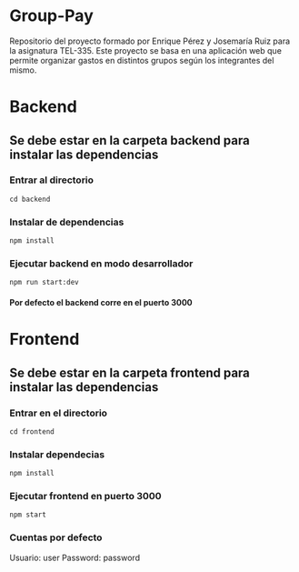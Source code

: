 # Group-Pay

Repositorio del proyecto formado por Enrique Pérez y Josemaría Ruiz para la asignatura TEL-335. Este proyecto se basa en una aplicación web que permite organizar gastos en distintos grupos según los integrantes del mismo.

# Backend
## Se debe estar en la carpeta backend para instalar las dependencias

### Entrar al directorio
`cd backend`

### Instalar de dependencias
`npm install`

### Ejecutar backend en modo desarrollador
`npm run start:dev`

#### Por defecto el backend corre en el puerto 3000

# Frontend

## Se debe estar en la carpeta frontend para instalar las dependencias

### Entrar en el directorio
`cd frontend`

### Instalar dependecias
`npm install`

### Ejecutar frontend en puerto 3000
`npm start`

### Cuentas por defecto

Usuario: user
Password: password
